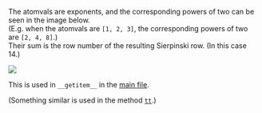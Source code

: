 The atomvals are exponents, and the corresponding powers of two can be seen in the image below.<br>
(E.g. when the atomvals are `[1, 2, 3]`, the corresponding powers of two are `[2, 4, 8]`.)<br>
Their sum is the row number of the resulting Sierpinski row. (In this case 14.)

![](../../../a/_int_to_sierpinski_row/_img/0_to_18.svg)


This is used in `__getitem__` in the [main file](../../__init__.py).

(Something similar is used in the method [`tt`](../../methods/tt).)